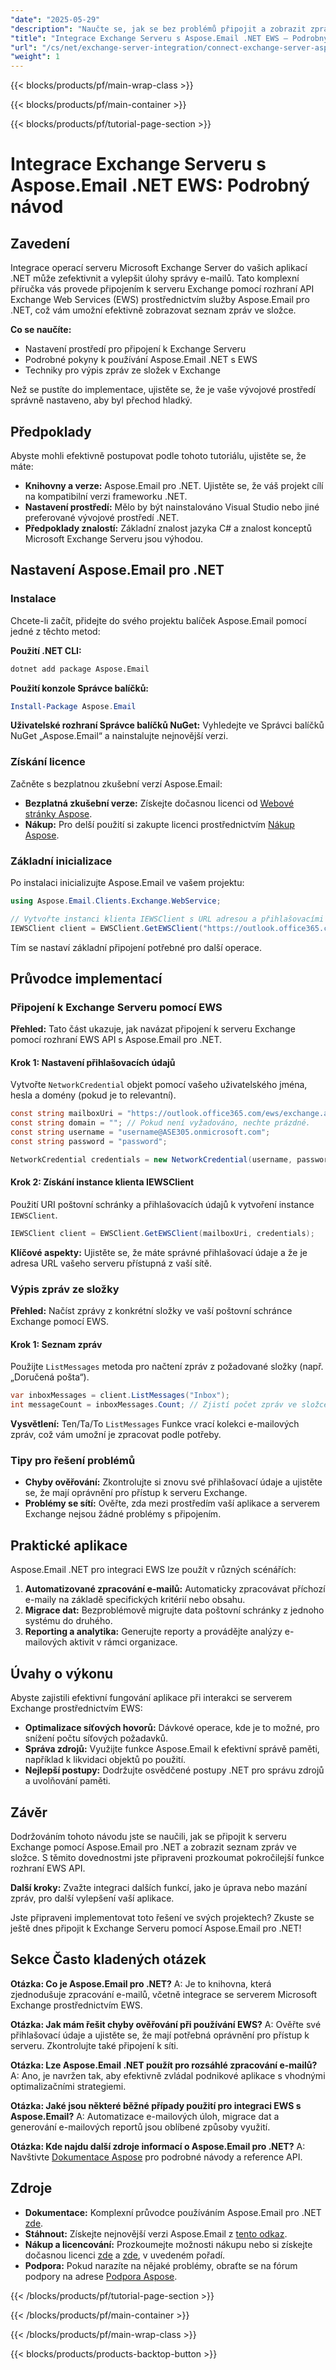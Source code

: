 ```yaml
---
"date": "2025-05-29"
"description": "Naučte se, jak se bez problémů připojit a zobrazit zprávy ze serveru Exchange pomocí Aspose.Email pro .NET EWS. Postupujte podle tohoto podrobného návodu pro efektivní správu e-mailů ve vašich .NET aplikacích."
"title": "Integrace Exchange Serveru s Aspose.Email .NET EWS – Podrobný návod"
"url": "/cs/net/exchange-server-integration/connect-exchange-server-aspose-email-net-ews/"
"weight": 1
---
```


{{< blocks/products/pf/main-wrap-class >}}

{{< blocks/products/pf/main-container >}}

{{< blocks/products/pf/tutorial-page-section >}}
# Integrace Exchange Serveru s Aspose.Email .NET EWS: Podrobný návod

## Zavedení

Integrace operací serveru Microsoft Exchange Server do vašich aplikací .NET může zefektivnit a vylepšit úlohy správy e-mailů. Tato komplexní příručka vás provede připojením k serveru Exchange pomocí rozhraní API Exchange Web Services (EWS) prostřednictvím služby Aspose.Email pro .NET, což vám umožní efektivně zobrazovat seznam zpráv ve složce.

**Co se naučíte:**
- Nastavení prostředí pro připojení k Exchange Serveru
- Podrobné pokyny k používání Aspose.Email .NET s EWS
- Techniky pro výpis zpráv ze složek v Exchange

Než se pustíte do implementace, ujistěte se, že je vaše vývojové prostředí správně nastaveno, aby byl přechod hladký.

## Předpoklady

Abyste mohli efektivně postupovat podle tohoto tutoriálu, ujistěte se, že máte:

- **Knihovny a verze:** Aspose.Email pro .NET. Ujistěte se, že váš projekt cílí na kompatibilní verzi frameworku .NET.
- **Nastavení prostředí:** Mělo by být nainstalováno Visual Studio nebo jiné preferované vývojové prostředí .NET.
- **Předpoklady znalostí:** Základní znalost jazyka C# a znalost konceptů Microsoft Exchange Serveru jsou výhodou.

## Nastavení Aspose.Email pro .NET

### Instalace

Chcete-li začít, přidejte do svého projektu balíček Aspose.Email pomocí jedné z těchto metod:

**Použití .NET CLI:**
```bash
dotnet add package Aspose.Email
```

**Použití konzole Správce balíčků:**
```powershell
Install-Package Aspose.Email
```

**Uživatelské rozhraní Správce balíčků NuGet:** 
Vyhledejte ve Správci balíčků NuGet „Aspose.Email“ a nainstalujte nejnovější verzi.

### Získání licence

Začněte s bezplatnou zkušební verzí Aspose.Email:
- **Bezplatná zkušební verze:** Získejte dočasnou licenci od [Webové stránky Aspose](https://purchase.aspose.com/temporary-license/).
- **Nákup:** Pro delší použití si zakupte licenci prostřednictvím [Nákup Aspose](https://purchase.aspose.com/buy).

### Základní inicializace

Po instalaci inicializujte Aspose.Email ve vašem projektu:

```csharp
using Aspose.Email.Clients.Exchange.WebService;

// Vytvořte instanci klienta IEWSClient s URL adresou a přihlašovacími údaji vašeho Exchange serveru
IEWSClient client = EWSClient.GetEWSClient("https://outlook.office365.com/ews/exchange.asmx", new NetworkCredential("uživatelské_jméno", "heslo"));
```

Tím se nastaví základní připojení potřebné pro další operace.

## Průvodce implementací

### Připojení k Exchange Serveru pomocí EWS

**Přehled:** Tato část ukazuje, jak navázat připojení k serveru Exchange pomocí rozhraní EWS API s Aspose.Email pro .NET.

#### Krok 1: Nastavení přihlašovacích údajů
Vytvořte `NetworkCredential` objekt pomocí vašeho uživatelského jména, hesla a domény (pokud je to relevantní).

```csharp
const string mailboxUri = "https://outlook.office365.com/ews/exchange.asmx";
const string domain = ""; // Pokud není vyžadováno, nechte prázdné.
const string username = "username@ASE305.onmicrosoft.com";
const string password = "password";

NetworkCredential credentials = new NetworkCredential(username, password, domain);
```

#### Krok 2: Získání instance klienta IEWSClient
Použití URI poštovní schránky a přihlašovacích údajů k vytvoření instance `IEWSClient`.

```csharp
IEWSClient client = EWSClient.GetEWSClient(mailboxUri, credentials);
```

**Klíčové aspekty:** Ujistěte se, že máte správné přihlašovací údaje a že je adresa URL vašeho serveru přístupná z vaší sítě.

### Výpis zpráv ze složky

**Přehled:** Načíst zprávy z konkrétní složky ve vaší poštovní schránce Exchange pomocí EWS.

#### Krok 1: Seznam zpráv
Použijte `ListMessages` metoda pro načtení zpráv z požadované složky (např. „Doručená pošta“).

```csharp
var inboxMessages = client.ListMessages("Inbox");
int messageCount = inboxMessages.Count; // Zjistí počet zpráv ve složce Doručená pošta
```

**Vysvětlení:** Ten/Ta/To `ListMessages` Funkce vrací kolekci e-mailových zpráv, což vám umožní je zpracovat podle potřeby.

### Tipy pro řešení problémů

- **Chyby ověřování:** Zkontrolujte si znovu své přihlašovací údaje a ujistěte se, že mají oprávnění pro přístup k serveru Exchange.
- **Problémy se sítí:** Ověřte, zda mezi prostředím vaší aplikace a serverem Exchange nejsou žádné problémy s připojením.

## Praktické aplikace

Aspose.Email .NET pro integraci EWS lze použít v různých scénářích:

1. **Automatizované zpracování e-mailů:** Automaticky zpracovávat příchozí e-maily na základě specifických kritérií nebo obsahu.
2. **Migrace dat:** Bezproblémově migrujte data poštovní schránky z jednoho systému do druhého.
3. **Reporting a analytika:** Generujte reporty a provádějte analýzy e-mailových aktivit v rámci organizace.

## Úvahy o výkonu

Abyste zajistili efektivní fungování aplikace při interakci se serverem Exchange prostřednictvím EWS:

- **Optimalizace síťových hovorů:** Dávkové operace, kde je to možné, pro snížení počtu síťových požadavků.
- **Správa zdrojů:** Využijte funkce Aspose.Email k efektivní správě paměti, například k likvidaci objektů po použití.
- **Nejlepší postupy:** Dodržujte osvědčené postupy .NET pro správu zdrojů a uvolňování paměti.

## Závěr

Dodržováním tohoto návodu jste se naučili, jak se připojit k serveru Exchange pomocí Aspose.Email pro .NET a zobrazit seznam zpráv ve složce. S těmito dovednostmi jste připraveni prozkoumat pokročilejší funkce rozhraní EWS API.

**Další kroky:** Zvažte integraci dalších funkcí, jako je úprava nebo mazání zpráv, pro další vylepšení vaší aplikace.

Jste připraveni implementovat toto řešení ve svých projektech? Zkuste se ještě dnes připojit k Exchange Serveru pomocí Aspose.Email pro .NET!

## Sekce Často kladených otázek

**Otázka: Co je Aspose.Email pro .NET?**
A: Je to knihovna, která zjednodušuje zpracování e-mailů, včetně integrace se serverem Microsoft Exchange prostřednictvím EWS.

**Otázka: Jak mám řešit chyby ověřování při používání EWS?**
A: Ověřte své přihlašovací údaje a ujistěte se, že mají potřebná oprávnění pro přístup k serveru. Zkontrolujte také připojení k síti.

**Otázka: Lze Aspose.Email .NET použít pro rozsáhlé zpracování e-mailů?**
A: Ano, je navržen tak, aby efektivně zvládal podnikové aplikace s vhodnými optimalizačními strategiemi.

**Otázka: Jaké jsou některé běžné případy použití pro integraci EWS s Aspose.Email?**
A: Automatizace e-mailových úloh, migrace dat a generování e-mailových reportů jsou oblíbené způsoby využití.

**Otázka: Kde najdu další zdroje informací o Aspose.Email pro .NET?**
A: Navštivte [Dokumentace Aspose](https://reference.aspose.com/email/net/) pro podrobné návody a reference API.

## Zdroje

- **Dokumentace:** Komplexní průvodce používáním Aspose.Email pro .NET [zde](https://reference.aspose.com/email/net/).
- **Stáhnout:** Získejte nejnovější verzi Aspose.Email z [tento odkaz](https://releases.aspose.com/email/net/).
- **Nákup a licencování:** Prozkoumejte možnosti nákupu nebo si získejte dočasnou licenci [zde](https://purchase.aspose.com/buy) a [zde](https://purchase.aspose.com/temporary-license/), v uvedeném pořadí.
- **Podpora:** Pokud narazíte na nějaké problémy, obraťte se na fórum podpory na adrese [Podpora Aspose](https://forum.aspose.com/c/email/10).

{{< /blocks/products/pf/tutorial-page-section >}}

{{< /blocks/products/pf/main-container >}}

{{< /blocks/products/pf/main-wrap-class >}}

{{< blocks/products/products-backtop-button >}}